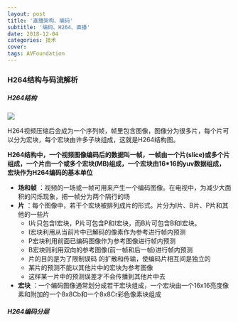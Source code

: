 ```yaml
---
layout: post
title: '直播架构、编码'
subtitle: '编码、H264、直播'
date: 2018-12-04
categories: 技术
cover: 
tags: AVFoundation
---
```




### H264结构与码流解析

##### H264结构

![](https://fuqionglin-blog.oss-cn-qingdao.aliyuncs.com/%E6%BD%AD%E5%B7%9E/AVFoundation/2018120401.jpg)

H264视频压缩后会成为一个序列帧，帧里包含图像，图像分为很多片，每个片可以分为宏块，每个宏块由许多子块组成，这就是H264结构图。

**H264结构中，一个视频图像编码后的数据叫一帧，一帧由一个片(slice)或多个片组成，一个片由一个或多个宏块(MB)组成，一个宏块由16*16的yuv数据组成，宏块作为H264编码的基本单位**

* **场和帧** ：视频的一场或一帧可用来产生一个编码图像。在电视中，为减少大面积的闪烁现象，把一帧分为两个隔行的场
* **片** ：每个图像中，若干个宏块被排列成片的形式。片分为I片、B片、P片和其他的一些片
    * I片只包含I宏块，P片可包含P和I宏块，而B片可包含B和I宏块。
    * I宏块利用从当前片中已解码的像素作为参考进行帧内预测
    * P宏块利用前面已编码图像作为参考图像进行帧内预测
    * B宏块则利用双向的参考图像(前一帧和后一帧)进行帧内预测
    * 片的目的是为了限制误码 的扩散和传输，使编码片相互间是独立的
    * 某片的预测不能以其他片中的宏块为参考图像
    * 这样某一片中的预测误差才不会传播到其他片中去
* **宏块** ：一个编码图像通常划分成若干宏块组成，一个宏块由一个16x16亮度像素和附加的一个8x8Cb和一个8x8Cr彩色像素块组成

##### H264编码分层

